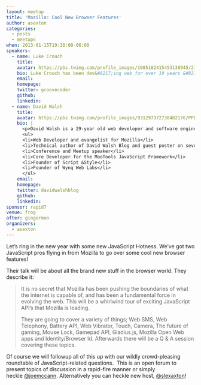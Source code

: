 ```yaml
---
layout: meetup
title: 'Mozilla: Cool New Browser Features'
author: asexton
categories:
  - posts
  - meetups
when: 2013-01-15T19:30:00-06:00
speakers:
  - name: Luke Crouch
    title:
    avatar: https://pbs.twimg.com/profile_images/1085182415453138945/2IVEXY6a_400x400.jpg
    bio: Luke Crouch has been dev&#8217;ing web for over 10 years &#8211; from web-based SCADA systems, to corporate intranet apps, to big websites like SourceForge.net and now Mozilla. He also caught the community bug and have been herding cats in Tulsa Web Devs for the last couple years.
    email:
    homepage:
    twitter: groovecoder
    github:
    linkedin:
  - name: David Walsh
    title:
    avatar: https://pbs.twimg.com/profile_images/931297372738482176/PPEGteJb_400x400.jpg
    bio: |
      <p>David Walsh is a 29-year old web developer and software engineer from Madison, Wisconsin. In the web world, he is:</p>
      <ul>
      <li>Web Developer and evangelist for Mozilla</li>
      <li>Technical author of David Walsh Blog and guest poster on several other sites.</li>
      <li>Conference and Meetup speaker</li>
      <li>Core Developer for the MooTools JavaScript Framework</li>
      <li>Founder of Script &Style</li>
      <li>Founder of Wynq Web Labs</li>
      </ul>
    email:
    homepage:
    twitter: davidwalshblog
    github:
    linkedin:
sponsor: rapid7
venue: frog
after: gingerman
organizers:
  - asexton
---
```


Let&#8217;s ring in the new year with some new JavaScript Hotness. We&#8217;ve got two JavaScript pros flying in from Mozilla to go over some cool new browser features!

Their talk will be about all the brand new stuff in the browser world. They describe it:

> It is no secret that Mozilla has been pushing the boundaries of what the internet is capable of, and has been a fundamental force in evolving the web. This will be a whirlwind tour of exciting JavaScript API&#8217;s that Mozilla is leading.
>
> They are going to cover a variety of things; Web SMS, Web Telephony, Battery API, Web Vibrator, Touch, Camera, The future of gaming, Mouse Lock, Gamepad API, Gladius.js, Mozilla Open Web apps and Identity/Browser Id. Afterwards there will be a Q & A session covering these topics.

Of course we will followup all of this up with our wildly crowd-pleasing roundtable of JavaScript-related questions.  This is an open forum to present topics of discussion in a rapid-fire manner or simply heckle [@joemccann][1]. Alternatively you can heckle new host, [@slexaxton][2]!

[1]: http://twitter.com/joemccann
[2]: http://twitter.com/slexaxton
